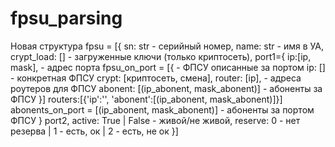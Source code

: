 # fpsu_parsing
Новая структура
fpsu = [{   sn: str - серийный номер,
            name: str - имя в УА,
            crypt_load: [] - загруженные ключи (только криптосеть),
            port1={
                ip:[ip, mask],                       - адрес порта
                fpsu_on_port = [{                    - ФПСУ описанные за портом
                        ip: []                          - конкретная ФПСУ
                        crypt: [криптосеть, смена],
                        router: [ip],                - адреса роутеров для ФПСУ
                        abonent: [(ip_abonent, mask_abonent)]        - абоненты за ФПСУ
                }]
                routers:[{'ip':'', 'abonent':[(ip_abonent, mask_abonent)]}]
                abonents_on_port = [(ip_abonent, mask_abonent)]    - абоненты за портом ФПСУ
            }
            port2,
            active: True | False - живой/не живой,
            reserve: 0 - нет резерва | 1 - есть, ок | 2 - есть, не ок
        }]